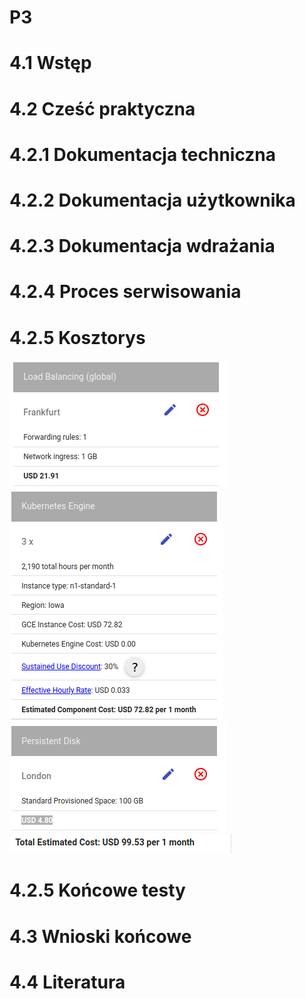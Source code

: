 # P3


<h1>4.1 Wstęp</h1>
<h1>4.2 Cześć praktyczna</h1>
<h1>4.2.1 Dokumentacja techniczna</h1>
<h1>4.2.2 Dokumentacja użytkownika</h1>
<h1>4.2.3 Dokumentacja wdrażania</h1>
<h1>4.2.4 Proces serwisowania</h1>
<h1>4.2.5 Kosztorys</h1>

![Diagram](https://github.com/en696/P3/blob/master/Obrazki/load-cena.png)
![Diagram](https://github.com/en696/P3/blob/master/Obrazki/node-cena.png)
![Diagram](https://github.com/en696/P3/blob/master/Obrazki/store-cena.png)
![Diagram](https://github.com/en696/P3/blob/master/Obrazki/total-cena.png)

<h1>4.2.5 Końcowe testy</h1>
<h1>4.3 Wnioski końcowe</h1>
<h1>4.4 Literatura</h1>
